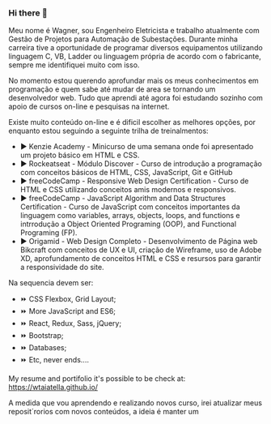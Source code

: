 ### Hi there 👋

Meu nome é Wagner, sou Engenheiro Eletricista e trabalho atualmente com Gestão de Projetos para Automação de Subestações. Durante minha carreira tive a oportunidade de programar diversos equipamentos utilizando linguagem C, VB, Ladder ou linguagem própria de acordo com o fabricante, sempre me identifiquei muito com isso.

No momento estou querendo aprofundar mais os meus conhecimentos em programação e quem sabe até mudar de area se tornando um desenvolvedor web. Tudo que aprendi até agora foi estudando sozinho com apoio de cursos on-line e pesquisas na internet.

Existe muito conteúdo on-line e é dificil escolher as melhores opções, por enquanto estou seguindo a seguinte trilha de treinalmentos:
* :arrow_forward: Kenzie Academy - Minicurso de uma semana onde foi apresentado um projeto básico em HTML e CSS.
* :arrow_forward: Rockeatseat - Módulo Discover - Curso de introdução a programação com conceitos básicos de HTML, CSS, JavaScript, Git e GitHub
* :arrow_forward: freeCodeCamp - Responsive Web Design Certification - Curso de HTML e CSS utilizando conceitos amis modernos e responsivos.
* :arrow_forward: freeCodeCamp - JavaScript Algorithm and Data Structures Certification - Curso de JavaScript com conceitos importantes da linguagem como  variables, arrays, objects, loops, and functions e intrrodução a Object Oriented Programing (OOP), and Functional Programing (FP).
* :arrow_forward: Origamid - Web Design Completo - Desenvolvimento de Página web Bikcraft com conceitos de UX e UI, criação de Wireframe, uso de Adobe XD, aprofundamento de conceitos HTML e CSS e resursos para garantir a responsividade do site.

Na sequencia devem ser: 
* :fast_forward: CSS Flexbox, Grid Layout;
* :fast_forward: More JavaScript and ES6;
* :fast_forward: React, Redux, Sass, jQuery;
* :fast_forward: Bootstrap; 
* :fast_forward: Databases;
* :fast_forward: Etc, never ends.... 

My resume and portifolio it's possible to be check at: https://wtaiatella.github.io/ 

A medida que vou aprendendo e realizando novos curso, irei atualizar meus reposit´rorios com novos conteúdos, a ideia é manter um 






<!--
**wtaiatella/wtaiatella** is a ✨ _special_ ✨ repository because its `README.md` (this file) appears on your GitHub profile.

Here are some ideas to get you started:

- 🔭 I’m currently working on ...

- 👯 I’m looking to collaborate on ...
- 🤔 I’m looking for help with ...
- 💬 Ask me about ...
- 📫 How to reach me: ...
- 😄 Pronouns: ...
- ⚡ Fun fact: ...
-->
